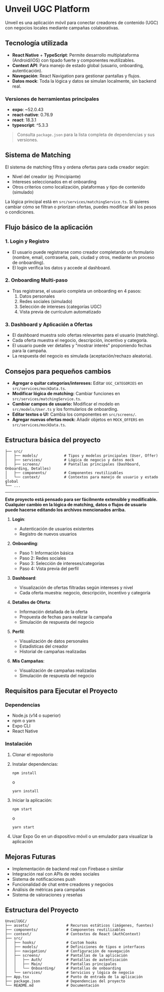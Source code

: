 # Unveil UGC Platform

Unveil es una aplicación móvil para conectar creadores de contenido (UGC) con negocios locales mediante campañas colaborativas.

## Tecnología utilizada
- **React Native** + **TypeScript**: Permite desarrollo multiplataforma (Android/iOS) con tipado fuerte y componentes reutilizables.
- **Context API**: Para manejo de estado global (usuario, onboarding, autenticación).
- **Navegación**: React Navigation para gestionar pantallas y flujos.
- **Datos mock**: Toda la lógica y datos se simulan localmente, sin backend real.

### Versiones de herramientas principales

- **expo**: ~52.0.43
- **react-native**: 0.76.9
- **react**: 18.3.1
- **typescript**: ^5.3.3

> Consulta `package.json` para la lista completa de dependencias y sus versiones.

## Sistema de Matching
El sistema de matching filtra y ordena ofertas para cada creador según:
- Nivel del creador (ej: Principiante)
- Intereses seleccionados en el onboarding
- Otros criterios como localización, plataformas y tipo de contenido (simulado)

La lógica principal está en `src/services/matchingService.ts`. Si quieres cambiar cómo se filtran o priorizan ofertas, puedes modificar ahí los pesos o condiciones.

## Flujo básico de la aplicación

### 1. Login y Registro
- El usuario puede registrarse como creador completando un formulario (nombre, email, contraseña, país, ciudad y otros, mediante un proceso de onboarding).
- El login verifica los datos y accede al dashboard.

### 2. Onboarding Multi-paso
- Tras registrarse, el usuario completa un onboarding en 4 pasos:
  1. Datos personales
  2. Redes sociales (simulado)
  3. Selección de intereses (categorías UGC)
  4. Vista previa de currículum automatizado

### 3. Dashboard y Aplicación a Ofertas
- El dashboard muestra solo ofertas relevantes para el usuario (matching).
- Cada oferta muestra el negocio, descripción, incentivo y categoría.
- El usuario puede ver detalles y "mostrar interés" proponiendo fechas para la campaña.
- La respuesta del negocio es simulada (aceptación/rechazo aleatoria).

## Consejos para pequeños cambios
- **Agregar o quitar categorías/intereses:** Editar `UGC_CATEGORIES` en `src/services/mockData.ts`.
- **Modificar lógica de matching:** Cambiar funciones en `src/services/matchingService.ts`.
- **Cambiar campos de usuario:** Modificar el modelo en `src/models/User.ts` y los formularios de onboarding.
- **Editar textos o UI:** Cambia los componentes en `src/screens/`.
- **Agregar nuevas ofertas mock:** Añadir objetos en `MOCK_OFFERS` en `src/services/mockData.ts`.

## Estructura básica del proyecto

```
├── src/
│   ├── models/            # Tipos y modelos principales (User, Offer)
│   ├── services/          # Lógica de negocio y datos mock
│   ├── screens/           # Pantallas principales (Dashboard, Onboarding, Detalles)
│   ├── components/        # Componentes reutilizables
│   └── context/           # Contextos para manejo de usuario y estado global
└── ...
```


---

**Este proyecto está pensado para ser fácilmente extensible y modificable. Cualquier cambio en la lógica de matching, datos o flujos de usuario puede hacerse editando los archivos mencionados arriba.**

1. **Login**:
   - Autenticación de usuarios existentes
   - Registro de nuevos usuarios

2. **Onboarding**:
   
   - Paso 1: Información básica
   - Paso 2: Redes sociales
   - Paso 3: Selección de intereses/categorías
   - Paso 4: Vista previa del perfil

3. **Dashboard**:
   - Visualización de ofertas filtradas según intereses y nivel
   - Cada oferta muestra: negocio, descripción, incentivo y categoría

4. **Detalles de Oferta**:
   - Información detallada de la oferta
   - Propuesta de fechas para realizar la campaña
   - Simulación de respuesta del negocio

4. **Perfil**:
   - Visualización de datos personales
   - Estadísticas del creador
   - Historial de campañas realizadas

5. **Mis Campañas**:
   - Visualización de campañas realizadas
   - Simulación de respuesta del negocio

## Requisitos para Ejecutar el Proyecto

### Dependencias

- Node.js (v14 o superior)
- npm o yarn
- Expo CLI
- React Native

### Instalación

1. Clonar el repositorio
2. Instalar dependencias:
   ```
   npm install
   ```
   o
   ```
   yarn install
   ```

3. Iniciar la aplicación:
   ```
   npm start
   ```
   o
   ```
   yarn start
   ```

4. Usar Expo Go en un dispositivo móvil o un emulador para visualizar la aplicación

## Mejoras Futuras

- Implementación de backend real con Firebase o similar
- Integración real con APIs de redes sociales
- Sistema de notificaciones push
- Funcionalidad de chat entre creadores y negocios
- Análisis de métricas para campañas
- Sistema de valoraciones y reseñas

## Estructura del Proyecto

```
UnveilUGC/
├── assets/                 # Recursos estáticos (imágenes, fuentes)
├── components/             # Componentes reutilizables
├── context/                # Contextos de React (AuthContext)
├── src/
│   ├── hooks/              # Custom hooks
│   ├── models/             # Definiciones de tipos e interfaces
│   ├── navigation/         # Configuración de navegación
│   ├── screens/            # Pantallas de la aplicación
│   │   ├── Auth/           # Pantallas de autenticación
│   │   ├── Main/           # Pantallas principales
│   │   └── Onboarding/     # Pantallas de onboarding
│   └── services/           # Servicios y lógica de negocio
├── App.tsx                 # Punto de entrada de la aplicación
├── package.json            # Dependencias del proyecto
└── README.md               # Documentación
```
